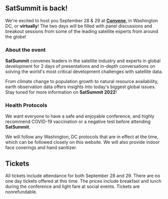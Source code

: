 ## SatSummit is back!

We're excited to host you September 28 & 29 at [**Convene**](https://convene.com/locations/washington-dc/600-14th-street-nw/), in Washington DC, or **virtually**! The two days will be filled with panel discussions and breakout sessions from some of the leading satellite experts from around the globe!


### About the event

**SatSummit** convenes leaders in the satellite industry and experts in global development for 2 days of presentations and in-depth conversations on solving the world's most critical development challenges with satellite data.

From climate change to population growth to natural resource availability, earth observation data offers insights into today's biggest global issues. Stay tuned for more information on **SatSummit 2022**!


### Health Protocols

We want everyone to have a safe and enjoyable conference, and highly recommend COVID-19 vaccination or a negative test before attending **SatSummit**.

We will follow any Washington, DC protocols that are in effect at the time, which can be followed closely on this website. We will also provide indoor face coverings and hand sanitizer.


## Tickets

All tickets include attendance for both September 28 and 29. There are no one day tickets offered at this time. The prices include breakfast and lunch during the conference and light fare at social events. Tickets are nonrefundable.
